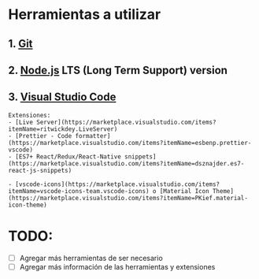 # Herramientas a utilizar

## 1. [Git](https://git-scm.com/downloads)

## 2. [Node.js](https://nodejs.org/es/download/) LTS (Long Term Support) version

## 3. [Visual Studio Code](https://code.visualstudio.com/download)

    Extensiones:
    - [Live Server](https://marketplace.visualstudio.com/items?itemName=ritwickdey.LiveServer)
    - [Prettier - Code formatter](https://marketplace.visualstudio.com/items?itemName=esbenp.prettier-vscode)
    - [ES7+ React/Redux/React-Native snippets](https://marketplace.visualstudio.com/items?itemName=dsznajder.es7-react-js-snippets)

    - [vscode-icons](https://marketplace.visualstudio.com/items?itemName=vscode-icons-team.vscode-icons) o [Material Icon Theme](https://marketplace.visualstudio.com/items?itemName=PKief.material-icon-theme)

# TODO:

- [ ] Agregar más herramientas de ser necesario
- [ ] Agregar más información de las herramientas y extensiones
